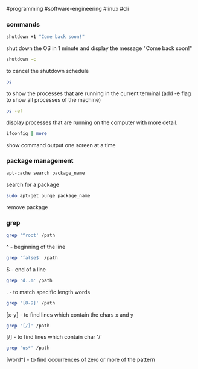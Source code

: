 #programming #software-engineering #linux #cli 

### commands

```sh
shutdown +1 "Come back soon!" 
```
shut down the OS in 1 minute and display the message "Come back soon!"

```sh
shutdown -c
```
to cancel the shutdown schedule

```sh
ps
```
to show the processes that are running in the current terminal (add -e flag to show all 
processes of the machine)

```sh
ps -ef
```
display processes that are running on the computer with more detail.

```sh
ifconfig | more 
```
show command output one screen at a time


### package management

```sh
apt-cache search package_name
```
search for a package

```sh
sudo apt-get purge package_name
```
remove package


### grep

```sh
grep '^root' /path
```
^ - beginning of the line

```sh
grep 'false$' /path
```
$ - end of a line

```sh
grep 'd..m' /path
```
. - to match specific length words

```sh
grep '[8-9]' /path
```
[x-y] - to find lines which contain the chars x and y

```sh
grep '[/]' /path
```
[/]  - to find lines which contain char '/'

```sh
grep 'us*' /path
```
[word*] - to find occurrences of zero or more of the pattern




